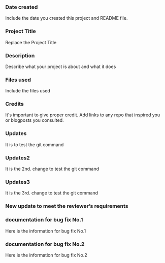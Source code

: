 ### Date created
Include the date you created this project and README file.

### Project Title
Replace the Project Title

### Description
Describe what your project is about and what it does

### Files used
Include the files used

### Credits
It's important to give proper credit. Add links to any repo that inspired you or blogposts you consulted.

### Updates
It is to test the git command

### Updates2
It is the 2nd. change to test the git command

### Updates3
It is the 3rd. change to test the git command

### New update to meet the reviewer’s requirements

### documentation for bug fix No.1
Here is the information for bug fix No.1

### documentation for bug fix No.2
Here is the information for bug fix No.2